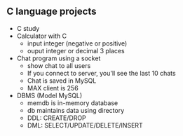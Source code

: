 ## C language projects

-   C study
-   Calculator with C
    -   input integer (negative or positive)
    -   ouput integer or decimal 3 places
-   Chat program using a socket
    -   show chat to all users
    -   If you connect to server, you'll see the last 10 chats
    -   Chat is saved in MySQL
    -   MAX client is 256
- DBMS (Model MySQL)
    - memdb is in-memory database
    - db maintains data using directory
    - DDL: CREATE/DROP
    - DML: SELECT/UPDATE/DELETE/INSERT
